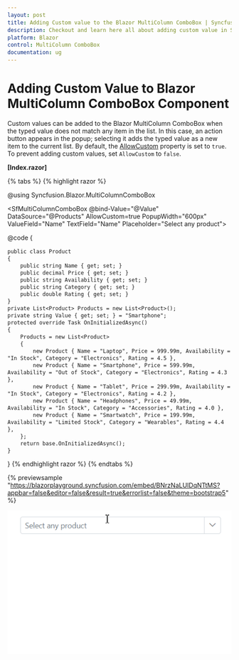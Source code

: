 ```yaml
---
layout: post
title: Adding Custom value to the Blazor MultiColumn ComboBox | Syncfusion
description: Checkout and learn here all about adding custom value in Syncfusion Blazor MultiColumn ComboBox component and much more.
platform: Blazor
control: MultiColumn ComboBox
documentation: ug
---
```


# Adding Custom Value to Blazor MultiColumn ComboBox Component

Custom values can be added to the Blazor MultiColumn ComboBox when the typed value does not match any item in the list. In this case, an action button appears in the popup; selecting it adds the typed value as a new item to the current list. By default, the [AllowCustom](https://help.syncfusion.com/cr/blazor/Syncfusion.Blazor.MultiColumnComboBox.SfMultiColumnComboBox-2.html#Syncfusion_Blazor_MultiColumnComboBox_SfMultiColumnComboBox_2_AllowCustom) property is set to `true`. To prevent adding custom values, set `AllowCustom` to `false`.

**[Index.razor]**

{% tabs %}
{% highlight razor %}


@using Syncfusion.Blazor.MultiColumnComboBox

<SfMultiColumnComboBox @bind-Value="@Value" DataSource="@Products" AllowCustom=true PopupWidth="600px" ValueField="Name" TextField="Name" Placeholder="Select any product"></SfMultiColumnComboBox>

@code {

    public class Product
    {
        public string Name { get; set; }
        public decimal Price { get; set; }
        public string Availability { get; set; }
        public string Category { get; set; }
        public double Rating { get; set; }
    }
    private List<Product> Products = new List<Product>();
    private string Value { get; set; } = "Smartphone";
    protected override Task OnInitializedAsync()
    {
        Products = new List<Product>
        {
            new Product { Name = "Laptop", Price = 999.99m, Availability = "In Stock", Category = "Electronics", Rating = 4.5 },
            new Product { Name = "Smartphone", Price = 599.99m, Availability = "Out of Stock", Category = "Electronics", Rating = 4.3 },
            new Product { Name = "Tablet", Price = 299.99m, Availability = "In Stock", Category = "Electronics", Rating = 4.2 },
            new Product { Name = "Headphones", Price = 49.99m, Availability = "In Stock", Category = "Accessories", Rating = 4.0 },
            new Product { Name = "Smartwatch", Price = 199.99m, Availability = "Limited Stock", Category = "Wearables", Rating = 4.4 },
        };
        return base.OnInitializedAsync();
    }
}
{% endhighlight razor %}
{% endtabs %}

{% previewsample "https://blazorplayground.syncfusion.com/embed/BNrzNaLUIDqNTtMS?appbar=false&editor=false&result=true&errorlist=false&theme=bootstrap5" %}

![Blazor MultiColumn ComboBox with custom value](./images/blazor-multicolumn-custom-value.gif)